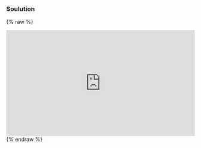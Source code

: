 ### Soulution

{% raw %}
<div style="position:relative;height:0;padding-bottom:56.25%"><iframe src="https://www.youtube.com/embed/eO_8dbVa3NQ?rel=0&amp;showinfo=0?ecver=2" width="640" height="360" frameborder="0" style="position:absolute;width:100%;height:100%;left:0" allowfullscreen></iframe></div>
{% endraw %}